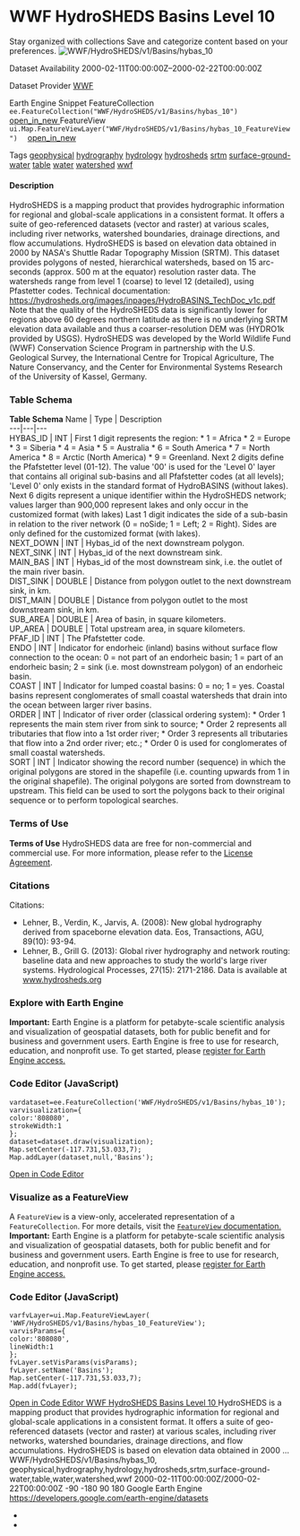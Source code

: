  
#  WWF HydroSHEDS Basins Level 10 
Stay organized with collections  Save and categorize content based on your preferences. 
![WWF/HydroSHEDS/v1/Basins/hybas_10](https://developers.google.com/earth-engine/datasets/images/WWF/WWF_HydroSHEDS_v1_Basins_hybas_10_sample.png) 

Dataset Availability
    2000-02-11T00:00:00Z–2000-02-22T00:00:00Z 

Dataset Provider
     [ WWF ](https://www.hydrosheds.org/) 

Earth Engine Snippet
     FeatureCollection `    ee.FeatureCollection("WWF/HydroSHEDS/v1/Basins/hybas_10")   ` [ open_in_new ](https://code.earthengine.google.com/?scriptPath=Examples:Datasets/WWF/WWF_HydroSHEDS_v1_Basins_hybas_10)      FeatureView  `    ui.Map.FeatureViewLayer("WWF/HydroSHEDS/v1/Basins/hybas_10_FeatureView")   ` [ open_in_new ](https://code.earthengine.google.com/?scriptPath=Examples:Datasets/WWF/WWF_HydroSHEDS_v1_Basins_hybas_10_FeatureView) 

Tags
     [geophysical](https://developers.google.com/earth-engine/datasets/tags/geophysical) [hydrography](https://developers.google.com/earth-engine/datasets/tags/hydrography) [hydrology](https://developers.google.com/earth-engine/datasets/tags/hydrology) [hydrosheds](https://developers.google.com/earth-engine/datasets/tags/hydrosheds) [srtm](https://developers.google.com/earth-engine/datasets/tags/srtm) [surface-ground-water](https://developers.google.com/earth-engine/datasets/tags/surface-ground-water) [table](https://developers.google.com/earth-engine/datasets/tags/table) [water](https://developers.google.com/earth-engine/datasets/tags/water) [watershed](https://developers.google.com/earth-engine/datasets/tags/watershed) [wwf](https://developers.google.com/earth-engine/datasets/tags/wwf)
#### Description
HydroSHEDS is a mapping product that provides hydrographic information for regional and global-scale applications in a consistent format. It offers a suite of geo-referenced datasets (vector and raster) at various scales, including river networks, watershed boundaries, drainage directions, and flow accumulations. HydroSHEDS is based on elevation data obtained in 2000 by NASA's Shuttle Radar Topography Mission (SRTM).
This dataset provides polygons of nested, hierarchical watersheds, based on 15 arc-seconds (approx. 500 m at the equator) resolution raster data. The watersheds range from level 1 (coarse) to level 12 (detailed), using Pfastetter codes.
Technical documentation:
<https://hydrosheds.org/images/inpages/HydroBASINS_TechDoc_v1c.pdf>
Note that the quality of the HydroSHEDS data is significantly lower for regions above 60 degrees northern latitude as there is no underlying SRTM elevation data available and thus a coarser-resolution DEM was (HYDRO1k provided by USGS).
HydroSHEDS was developed by the World Wildlife Fund (WWF) Conservation Science Program in partnership with the U.S. Geological Survey, the International Centre for Tropical Agriculture, The Nature Conservancy, and the Center for Environmental Systems Research of the University of Kassel, Germany.
### Table Schema
**Table Schema**
Name | Type | Description  
---|---|---  
HYBAS_ID | INT | First 1 digit represents the region: * 1 = Africa * 2 = Europe * 3 = Siberia * 4 = Asia * 5 = Australia * 6 = South America * 7 = North America * 8 = Arctic (North America) * 9 = Greenland. Next 2 digits define the Pfafstetter level (01-12). The value '00' is used for the 'Level 0' layer that contains all original sub-basins and all Pfafstetter codes (at all levels); 'Level 0' only exists in the standard format of HydroBASINS (without lakes). Next 6 digits represent a unique identifier within the HydroSHEDS network; values larger than 900,000 represent lakes and only occur in the customized format (with lakes) Last 1 digit indicates the side of a sub-basin in relation to the river network (0 = noSide; 1 = Left; 2 = Right). Sides are only defined for the customized format (with lakes).  
NEXT_DOWN | INT | Hybas_id of the next downstream polygon.  
NEXT_SINK | INT | Hybas_id of the next downstream sink.  
MAIN_BAS | INT | Hybas_id of the most downstream sink, i.e. the outlet of the main river basin.  
DIST_SINK | DOUBLE | Distance from polygon outlet to the next downstream sink, in km.  
DIST_MAIN | DOUBLE | Distance from polygon outlet to the most downstream sink, in km.  
SUB_AREA | DOUBLE | Area of basin, in square kilometers.  
UP_AREA | DOUBLE | Total upstream area, in square kilometers.  
PFAF_ID | INT | The Pfafstetter code.  
ENDO | INT | Indicator for endorheic (inland) basins without surface flow connection to the ocean: 0 = not part of an endorheic basin; 1 = part of an endorheic basin; 2 = sink (i.e. most downstream polygon) of an endorheic basin.  
COAST | INT | Indicator for lumped coastal basins: 0 = no; 1 = yes. Coastal basins represent conglomerates of small coastal watersheds that drain into the ocean between larger river basins.  
ORDER | INT | Indicator of river order (classical ordering system): * Order 1 represents the main stem river from sink to source; * Order 2 represents all tributaries that flow into a 1st order river; * Order 3 represents all tributaries that flow into a 2nd order river; etc.; * Order 0 is used for conglomerates of small coastal watersheds.  
SORT | INT | Indicator showing the record number (sequence) in which the original polygons are stored in the shapefile (i.e. counting upwards from 1 in the original shapefile). The original polygons are sorted from downstream to upstream. This field can be used to sort the polygons back to their original sequence or to perform topological searches.  
### Terms of Use
**Terms of Use**
HydroSHEDS data are free for non-commercial and commercial use. For more information, please refer to the [License Agreement](https://www.hydrosheds.org/page/license).
### Citations
Citations:
  * Lehner, B., Verdin, K., Jarvis, A. (2008): New global hydrography derived from spaceborne elevation data. Eos, Transactions, AGU, 89(10): 93-94.
  * Lehner, B., Grill G. (2013): Global river hydrography and network routing: baseline data and new approaches to study the world's large river systems. Hydrological Processes, 27(15): 2171-2186. Data is available at www.hydrosheds.org


### Explore with Earth Engine
**Important:** Earth Engine is a platform for petabyte-scale scientific analysis and visualization of geospatial datasets, both for public benefit and for business and government users. Earth Engine is free to use for research, education, and nonprofit use. To get started, please [register for Earth Engine access.](https://console.cloud.google.com/earth-engine)
### Code Editor (JavaScript)
```
vardataset=ee.FeatureCollection('WWF/HydroSHEDS/v1/Basins/hybas_10');
varvisualization={
color:'808080',
strokeWidth:1
};
dataset=dataset.draw(visualization);
Map.setCenter(-117.731,53.033,7);
Map.addLayer(dataset,null,'Basins');
```
[ Open in Code Editor ](https://code.earthengine.google.com/?scriptPath=Examples:Datasets/WWF/WWF_HydroSHEDS_v1_Basins_hybas_10)
### Visualize as a FeatureView
A `FeatureView` is a view-only, accelerated representation of a `FeatureCollection`. For more details, visit the [ `FeatureView` documentation. ](https://developers.google.com/earth-engine/guides/featureview_overview)
**Important:** Earth Engine is a platform for petabyte-scale scientific analysis and visualization of geospatial datasets, both for public benefit and for business and government users. Earth Engine is free to use for research, education, and nonprofit use. To get started, please [register for Earth Engine access.](https://console.cloud.google.com/earth-engine)
### Code Editor (JavaScript)
```
varfvLayer=ui.Map.FeatureViewLayer(
'WWF/HydroSHEDS/v1/Basins/hybas_10_FeatureView');
varvisParams={
color:'808080',
lineWidth:1
};
fvLayer.setVisParams(visParams);
fvLayer.setName('Basins');
Map.setCenter(-117.731,53.033,7);
Map.add(fvLayer);
```
[ Open in Code Editor ](https://code.earthengine.google.com/?scriptPath=Examples:Datasets/WWF/WWF_HydroSHEDS_v1_Basins_hybas_10_FeatureView)
[ WWF HydroSHEDS Basins Level 10 ](https://developers.google.com/earth-engine/datasets/catalog/WWF_HydroSHEDS_v1_Basins_hybas_10)
HydroSHEDS is a mapping product that provides hydrographic information for regional and global-scale applications in a consistent format. It offers a suite of geo-referenced datasets (vector and raster) at various scales, including river networks, watershed boundaries, drainage directions, and flow accumulations. HydroSHEDS is based on elevation data obtained in 2000 …
WWF/HydroSHEDS/v1/Basins/hybas_10, geophysical,hydrography,hydrology,hydrosheds,srtm,surface-ground-water,table,water,watershed,wwf 
2000-02-11T00:00:00Z/2000-02-22T00:00:00Z
-90 -180 90 180 
Google Earth Engine
https://developers.google.com/earth-engine/datasets
  * [ ](https://doi.org/https://www.hydrosheds.org/)
  * [ ](https://doi.org/https://developers.google.com/earth-engine/datasets/catalog/WWF_HydroSHEDS_v1_Basins_hybas_10)


